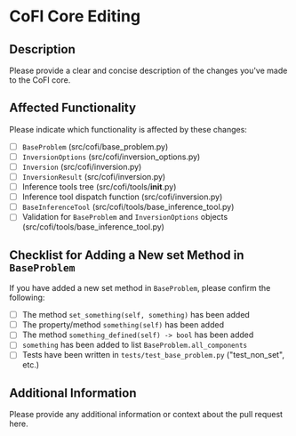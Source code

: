# CoFI Core Editing

## Description

Please provide a clear and concise description of the changes you've made to the CoFI core.

## Affected Functionality

Please indicate which functionality is affected by these changes:

- [ ] `BaseProblem` (src/cofi/base_problem.py)
- [ ] `InversionOptions` (src/cofi/inversion_options.py)
- [ ] `Inversion` (src/cofi/inversion.py)
- [ ] `InversionResult` (src/cofi/inversion.py)
- [ ] Inference tools tree (src/cofi/tools/__init__.py)
- [ ] Inference tool dispatch function (src/cofi/inversion.py)
- [ ] `BaseInferenceTool` (src/cofi/tools/base_inference_tool.py)
- [ ] Validation for `BaseProblem` and `InversionOptions` objects (src/cofi/tools/base_inference_tool.py)

## Checklist for Adding a New set Method in `BaseProblem`

If you have added a new set method in `BaseProblem`, please confirm the following:

- [ ] The method `set_something(self, something)` has been added
- [ ] The property/method `something(self)` has been added
- [ ] The method `something_defined(self) -> bool` has been added
- [ ] `something` has been added to list `BaseProblem.all_components`
- [ ] Tests have been written in `tests/test_base_problem.py` ("test_non_set", etc.)

## Additional Information

Please provide any additional information or context about the pull request here.
